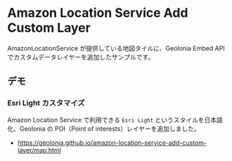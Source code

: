 # Amazon Location Service Add Custom Layer

AmazonLocationService が提供している地図タイルに、Geolonia Embed API でカスタムデータレイヤーを追加したサンプルです。

## デモ

### Esri Light カスタマイズ

Amazon Location Service で利用できる `Esri Light` というスタイルを日本語化、Geolonia の POI（Point of interests）レイヤーを追加しました。

- <a href="https://geolonia.github.io/amazon-location-service-add-custom-layer/map.html" target="_blank" rel="noopener noreferrer">https://geolonia.github.io/amazon-location-service-add-custom-layer/map.html</a>
